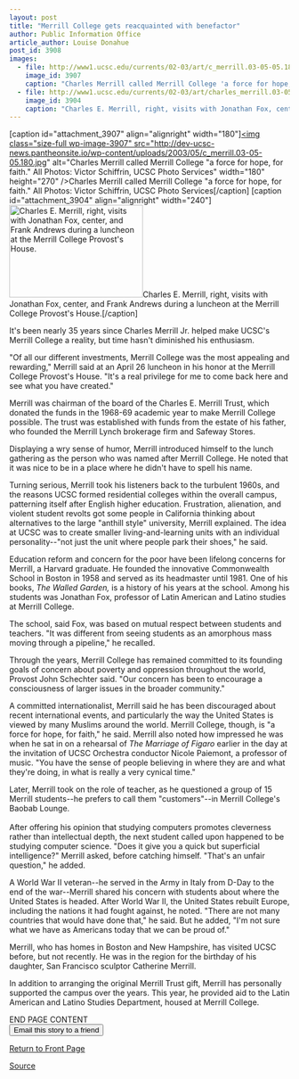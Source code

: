 ```yaml
---
layout: post
title: "Merrill College gets reacquainted with benefactor"
author: Public Information Office
article_author: Louise Donahue
post_id: 3908
images:
  - file: http://www1.ucsc.edu/currents/02-03/art/c_merrill.03-05-05.180.jpg
    image_id: 3907
    caption: "Charles Merrill called Merrill College 'a force for hope, for faith.' All Photos: Victor Schiffrin, UCSC Photo Services"
  - file: http://www1.ucsc.edu/currents/02-03/art/charles_merrill.03-05-05.jpg
    image_id: 3904
    caption: "Charles E. Merrill, right, visits with Jonathan Fox, center, and Frank Andrews during a luncheon at the Merrill College Provost's House."
---
```


[caption id="attachment_3907" align="alignright" width="180"]<a href="http://dev-ucsc-news.pantheonsite.io/wp-content/uploads/2003/05/c_merrill.03-05-05.180.jpg"><img class="size-full wp-image-3907" src="http://dev-ucsc-news.pantheonsite.io/wp-content/uploads/2003/05/c_merrill.03-05-05.180.jpg" alt="Charles Merrill called Merrill College "a force for hope, for faith." All Photos: Victor Schiffrin, UCSC Photo Services" width="180" height="270" /></a>Charles Merrill called Merrill College "a force for hope, for faith." All Photos: Victor Schiffrin, UCSC Photo Services[/caption]
[caption id="attachment_3904" align="alignright" width="240"]<a href="http://dev-ucsc-news.pantheonsite.io/wp-content/uploads/2003/05/charles_merrill.03-05-05.jpg"><img class="size-full wp-image-3904" src="http://dev-ucsc-news.pantheonsite.io/wp-content/uploads/2003/05/charles_merrill.03-05-05.jpg" alt="Charles E. Merrill, right, visits with Jonathan Fox, center, and Frank Andrews during a luncheon at the Merrill College Provost's House." width="240" height="166" /></a>Charles E. Merrill, right, visits with Jonathan Fox, center, and Frank Andrews during a luncheon at the Merrill College Provost's House.[/caption]
<p>
  It's been nearly 35 years since Charles Merrill Jr. helped make UCSC's Merrill College a reality, but time hasn't diminished his enthusiasm.
</p>
<p>
  "Of all our different investments, Merrill College was the most appealing and rewarding," Merrill said at an April 26 luncheon in his honor at the Merrill College Provost's House. "It's a real privilege for me to come back here and see what you have created."<br>
</p>
<p>
  Merrill was chairman of the board of the Charles E. Merrill Trust, which donated the funds in the 1968-69 academic year to make Merrill College possible. The trust was established with funds from the estate of his father, who founded the Merrill Lynch brokerage firm and Safeway Stores.<br>
</p>
<p>
  Displaying a wry sense of humor, Merrill introduced himself to the lunch gathering as the person who was named after Merrill College. He noted that it was nice to be in a place where he didn't have to spell his name.<br>
</p>
<p>
  Turning serious, Merrill took his listeners back to the turbulent 1960s, and the reasons UCSC formed residential colleges within the overall campus, patterning itself after English higher education. Frustration, alienation, and violent student revolts got some people in California thinking about alternatives to the large "anthill style" university, Merrill explained. The idea at UCSC was to create smaller living-and-learning units with an individual personality--"not just the unit where people park their shoes," he said.<br>
</p>
<p>
  Education reform and concern for the poor have been lifelong concerns for Merrill, a Harvard graduate. He founded the innovative Commonwealth School in Boston in 1958 and served as its headmaster until 1981. One of his books, <i>The Walled Garden,</i> is a history of his years at the school. Among his students was Jonathan Fox, professor of Latin American and Latino studies at Merrill College.
</p>
<p>
  The school, said Fox, was based on mutual respect between students and teachers. "It was different from seeing students as an amorphous mass moving through a pipeline," he recalled.<br>
</p>
<p>
  Through the years, Merrill College has remained committed to its founding goals of concern about poverty and oppression throughout the world, Provost John Schechter said. "Our concern has been to encourage a consciousness of larger issues in the broader community."<br>
</p>
<p>
  A committed internationalist, Merrill said he has been discouraged about recent international events, and particularly the way the United States is viewed by many Muslims around the world. Merrill College, though, is "a force for hope, for faith," he said. Merrill also noted how impressed he was when he sat in on a rehearsal of <i>The Marriage of Figaro</i> earlier in the day at the invitation of UCSC Orchestra conductor Nicole Paiemont, a professor of music. "You have the sense of people believing in where they are and what they're doing, in what is really a very cynical time."<br>
</p>
<p>
  Later, Merrill took on the role of teacher, as he questioned a group of 15 Merrill students--he prefers to call them "customers"--in Merrill College's Baobab Lounge.<br>
  <br>
  After offering his opinion that studying computers promotes cleverness rather than intellectual depth, the next student called upon happened to be studying computer science. "Does it give you a quick but superficial intelligence?" Merrill asked, before catching himself. "That's an unfair question," he added.<br>
</p>
<p>
  A World War II veteran--he served in the Army in Italy from D-Day to the end of the war--Merrill shared his concern with students about where the United States is headed. After World War II, the United States rebuilt Europe, including the nations it had fought against, he noted. "There are not many countries that would have done that," he said. But he added, "I'm not sure what we have as Americans today that we can be proud of."<br>
</p>
<p>
  Merrill, who has homes in Boston and New Hampshire, has visited UCSC before, but not recently. He was in the region for the birthday of his daughter, San Francisco sculptor Catherine Merrill.<br>
</p>
<p>
  In addition to arranging the original Merrill Trust gift, Merrill has personally supported the campus over the years. This year, he provided aid to the Latin American and Latino Studies Department, housed at Merrill College.
</p>
<p>
  END PAGE CONTENT<br>
  <input name="t1" size="-1" type="hidden"> <input name="SUBMIT" type="submit" value="Email this story to a friend">
</p>
<p>
  <a href="http://currents.ucsc.edu/">Return to Front Page</a>
</p>
<p><a href="http://www1.ucsc.edu/currents/02-03/05-05/merrill.html" title="Permalink to merrill">Source</a></p>
